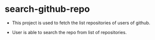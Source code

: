 # search-github-repo

- This project is used to fetch the list repositories of users of github.

- User is able to search the repo from list of repositories.
